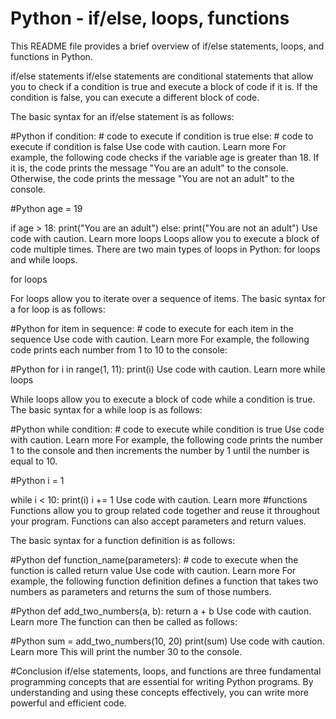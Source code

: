 # Python - if/else, loops, functions
This README file provides a brief overview of if/else statements, loops, and functions in Python.

if/else statements
if/else statements are conditional statements that allow you to check if a condition is true and execute a block of code if it is. If the condition is false, you can execute a different block of code.

The basic syntax for an if/else statement is as follows:

#Python
if condition:
    # code to execute if condition is true
else:
    # code to execute if condition is false
Use code with caution. Learn more
For example, the following code checks if the variable age is greater than 18. If it is, the code prints the message "You are an adult" to the console. Otherwise, the code prints the message "You are not an adult" to the console.

#Python
age = 19

if age > 18:
    print("You are an adult")
else:
    print("You are not an adult")
Use code with caution. Learn more
loops
Loops allow you to execute a block of code multiple times. There are two main types of loops in Python: for loops and while loops.

for loops

For loops allow you to iterate over a sequence of items. The basic syntax for a for loop is as follows:

#Python
for item in sequence:
    # code to execute for each item in the sequence
Use code with caution. Learn more
For example, the following code prints each number from 1 to 10 to the console:

#Python
for i in range(1, 11):
    print(i)
Use code with caution. Learn more
while loops

While loops allow you to execute a block of code while a condition is true. The basic syntax for a while loop is as follows:

#Python
while condition:
    # code to execute while condition is true
Use code with caution. Learn more
For example, the following code prints the number 1 to the console and then increments the number by 1 until the number is equal to 10.

#Python
i = 1

while i < 10:
    print(i)
    i += 1
Use code with caution. Learn more
#functions
Functions allow you to group related code together and reuse it throughout your program. Functions can also accept parameters and return values.

The basic syntax for a function definition is as follows:

#Python
def function_name(parameters):
    # code to execute when the function is called
    return value
Use code with caution. Learn more
For example, the following function definition defines a function that takes two numbers as parameters and returns the sum of those numbers.

#Python
def add_two_numbers(a, b):
    return a + b
Use code with caution. Learn more
The function can then be called as follows:

#Python
sum = add_two_numbers(10, 20)
print(sum)
Use code with caution. Learn more
This will print the number 30 to the console.

#Conclusion
if/else statements, loops, and functions are three fundamental programming concepts that are essential for writing Python programs. By understanding and using these concepts effectively, you can write more powerful and efficient code.
